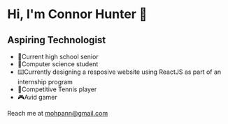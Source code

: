 # Hi, I'm Connor Hunter :slightly_smiling_face:
## Aspiring Technologist

 - 📖Current high school senior 
 - 💭Computer science student
 - ⌨️Currently designing a resposive website using ReactJS as part of an internship program
 - 🎾Competitive Tennis player
 - 🎮Avid gamer

Reach me at mohpann@gmail.com

<!--
**Mohpann/Mohpann** is a ✨ _special_ ✨ repository because its `README.md` (this file) appears on your GitHub profile.

Here are some ideas to get you started:

- 🔭 I’m currently working on ...
- 🌱 I’m currently learning ...
- 👯 I’m looking to collaborate on ...
- 🤔 I’m looking for help with ...
- 💬 Ask me about ...
- 📫 How to reach me: ...
- 😄 Pronouns: ...
- ⚡ Fun fact: ...
-->
